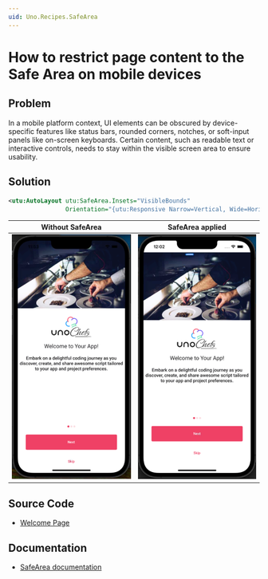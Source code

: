 ```yaml
---
uid: Uno.Recipes.SafeArea
---
```


# How to restrict page content to the Safe Area on mobile devices

## Problem

In a mobile platform context, UI elements can be obscured by device-specific features like status bars, rounded corners, notches, or soft-input panels like on-screen keyboards. Certain content, such as readable text or interactive controls, needs to stay within the visible screen area to ensure usability.

## Solution

```xml
<utu:AutoLayout utu:SafeArea.Insets="VisibleBounds"
                Orientation="{utu:Responsive Narrow=Vertical, Wide=Horizontal}">
```

Without SafeArea|SafeArea applied
-|-
![SafeArea not implemented](../assets/without-safearea.png)|![SafeArea implemented](../assets/with-safearea.png)

## Source Code

- [Welcome Page](https://github.com/unoplatform/uno.chefs/blob/139edc9eab65b322e219efb7572583551c40ad32/Chefs/Views/WelcomePage.xaml#L21)

## Documentation

- [SafeArea documentation](xref:Toolkit.Controls.SafeArea)
